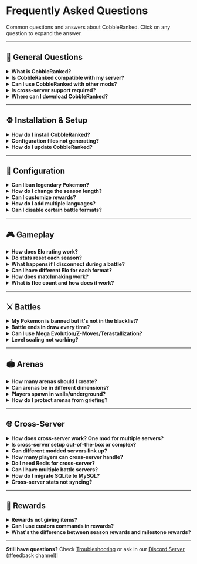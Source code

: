 # Frequently Asked Questions

Common questions and answers about CobbleRanked. Click on any question to expand the answer.

---

## 📌 General Questions

<details>
<summary><strong>What is CobbleRanked?</strong></summary>

CobbleRanked is a competitive ranked battle system for Minecraft servers running Cobblemon. It provides:
- **Elo-based matchmaking** - Skill-based player matching
- **Multiple battle formats** - Singles (1v1), Doubles (2v2)
- **Seasonal leaderboards** - Automatic rotation and rewards
- **Customizable restrictions** - Ban Pokemon/moves/abilities/items
- **Cross-server support** - MySQL + Redis for multi-server networks

</details>

<details>
<summary><strong>Is CobbleRanked compatible with my server?</strong></summary>

**Requirements:**
- Minecraft **1.21.1**
- Fabric Loader **0.17.2+**
- Cobblemon **1.7.0+**
- Fabric API **0.116.6+**

If your server meets these requirements, CobbleRanked will work!

**Check your versions:**
```bash
/version
/fabric
```

</details>

<details>
<summary><strong>Can I use CobbleRanked with other mods?</strong></summary>

**Yes!** CobbleRanked is compatible with most Fabric mods.

**Tested with:**
- ✅ Cobblemon addons (Cobbledex, Cobblepedia)
- ✅ World protection (WorldGuard, GriefPrevention)
- ✅ Economy mods (for reward commands)
- ✅ Permission mods (LuckPerms, PermissionsEx)
- ✅ Chat mods
- ✅ Utility mods

**Potential conflicts:**
- ❌ Mods that modify battle mechanics
- ❌ Mods that override Pokemon stats

</details>

<details>
<summary><strong>Is cross-server support required?</strong></summary>

**No!** CobbleRanked works in two modes:

**Single-Server Mode (Default):**
- Uses SQLite (built-in)
- No additional setup needed
- Perfect for 1-100 players

**Cross-Server Mode (Optional):**
- Uses MySQL + Redis
- Requires configuration
- For networks with multiple servers (lobby + battle servers)

**Most servers use single-server mode.**

</details>

<details>
<summary><strong>Where can I download CobbleRanked?</strong></summary>

**Official source:**
- **[Discord Server](https://discord.gg/VVVvBTqqyP)** - Join for latest releases
- Modrinth _(coming soon)_
- CurseForge _(coming soon)_

**⚠️ Currently only distributed via Discord!**

Do not download from unofficial sources:
- May contain outdated versions
- May contain malware
- May contain modified/malicious code

</details>

---

## ⚙️ Installation & Setup

<details>
<summary><strong>How do I install CobbleRanked?</strong></summary>

**Quick installation:**

1. **Download** the JAR file from our [Discord Server](https://discord.gg/VVVvBTqqyP)
2. **Place** in `mods/` folder
3. **Ensure dependencies** are installed (Cobblemon, Fabric API)
4. **Start server** - Configs auto-generate in `config/cobbleranked/`
5. **Create arena:** `/rankedarena setArena main_arena pos1` (repeat for pos2)
6. **Test:** `/ranked`

See [Installation Guide](../getting-started/installation.md) for detailed steps.

</details>

<details>
<summary><strong>Configuration files not generating?</strong></summary>

**Troubleshooting steps:**

1. **Verify CobbleRanked is loaded:**
   ```bash
   /mod list
   ```
   Should show "CobbleRanked" in the list.

2. **Check logs for errors:**
   ```bash
   tail -f logs/latest.log | grep CobbleRanked
   ```

3. **Ensure dependencies installed:**
   - Cobblemon 1.7.0+
   - Fabric API 0.116.6+

4. **Remove conflicting mods** (if any)

5. **Reinstall:**
   - Delete CobbleRanked from `mods/`
   - Download latest version
   - Restart server

**Still broken?** Check [Troubleshooting](troubleshooting.md).

</details>

<details>
<summary><strong>How do I update CobbleRanked?</strong></summary>

**Safe update procedure:**

1. **Backup configs:**
   ```bash
   cp -r config/cobbleranked config/cobbleranked.backup
   ```

2. **Backup database (SQLite):**
   ```bash
   cp config/cobbleranked/ranked.db config/cobbleranked/ranked.db.backup
   ```

3. **Stop server:**
   ```bash
   /stop
   ```

4. **Replace JAR:**
   - Delete old `CobbleRanked-*.jar` from `mods/`
   - Add new version to `mods/`

5. **Start server:**
   - Configs migrate automatically
   - Check console for migration messages

6. **Test:**
   ```bash
   /rankedarena reload
   /ranked
   ```

See [Migration Guide](../getting-started/migration.md) for version-specific instructions.

</details>

---

## 🔧 Configuration

<details>
<summary><strong>Can I ban legendary Pokemon?</strong></summary>

**Yes!** Use the label-based blacklist system:

```json5
{
  "black_list_labels": [
    "legendary",  // Bans all legendary Pokemon
    "mythical",   // Bans all mythical Pokemon
    "ultra_beast" // Bans all Ultra Beasts
  ]
}
```

**File:** `config/cobbleranked/blacklist.json5`

**Available labels:**
- `legendary` - Mewtwo, Rayquaza, Dialga, etc.
- `mythical` - Mew, Celebi, Jirachi, etc.
- `ultra_beast` - Nihilego, Buzzwole, etc.
- `paradox` - Iron Treads, Great Tusk, etc.
- `powerhouse` - Dragonite, Garchomp, etc.

See [Blacklist Configuration](../configuration/blacklist.md) for full list.

</details>

<details>
<summary><strong>How do I change the season length?</strong></summary>

**Edit config.json5:**

```json5
{
  "ranked_match": {
    "reset_days": 30  // Change to desired days (0 = disabled)
  }
}
```

**Examples:**
- `reset_days: 7` - Weekly seasons
- `reset_days: 30` - Monthly seasons (default)
- `reset_days: 90` - Quarterly seasons
- `reset_days: 0` - Disable automatic rotation

**Reload config:**
```bash
/rankedarena reload
```

**Check current season:**
```bash
/rankedarena season info
```

</details>

<details>
<summary><strong>Can I customize rewards?</strong></summary>

**Yes!** Edit `rewards.json5`:

```json5
{
  "season_rewards": {
    "singles": {
      "rank_1": {
        "rank_range": "1",
        "display": "&6&l🏆 Champion Reward",
        "item": "minecraft:diamond",
        "commands": [
          "give {player} minecraft:diamond 64",
          "eco give {player} 1000",
          "lp user {player} permission set cobbleranked.title.legend true"
        ]
      }
    }
  },
  "milestone_rewards": {
    "singles": {
      "wins_10": {
        "type": "WINS",
        "requirement": 10,
        "commands": ["give {player} minecraft:gold_ingot 10"]
      }
    }
  }
}
```

**Placeholders:**
- `{player}` - Player username
- `{elo}` - Player's Elo rating
- `{rank}` - Player's rank position

See [Rewards Configuration](../configuration/rewards.md) for detailed guide.

</details>

<details>
<summary><strong>How do I add multiple languages?</strong></summary>

**Built-in languages:**
- English (`en-Us`)
- Japanese (`ja-Jp`)
- Portuguese (`pt-Br`)
- Russian (`ru-Ru`)

**Change language:**

Edit `config.json5`:
```json5
{
  "language": "ja-Jp"  // Change to desired language
}
```

**Create custom language:**

1. **Copy existing language file:**
   ```bash
   cp config/cobbleranked/language/en-Us.json5 config/cobbleranked/language/fr-Fr.json5
   ```

2. **Translate all text** in the new file

3. **Copy GUI file:**
   ```bash
   cp config/cobbleranked/gui/gui-enUs.json5 config/cobbleranked/gui/gui-frFr.json5
   ```

4. **Translate GUI text**

5. **Set language in config:**
   ```json5
   {
     "language": "fr-Fr"
   }
   ```

See [Language Customization](../configuration/languages.md).

</details>

<details>
<summary><strong>Can I disable certain battle formats?</strong></summary>

**No direct disable**, but you can effectively hide formats:

**Method 1: Hide GUI buttons**

Edit `gui-enUs.json5` and remove or hide the queue button:

```json5
{
  "gui_ranked": {
    "items": {
      // Remove or comment out this entire section
      // "doubles_queue": { ... }
    }
  }
}
```

**Method 2: Set extremely high minimum Pokemon requirement**

```json5
{
  "ranked_match": {
    "limitPokemon_doubles": 999  // Effectively disables Doubles
  }
}
```

**Method 3: Use permissions** (requires permission plugin)

Grant only Singles permission:
```bash
/lp group default permission set cobbleranked.queue.singles true
/lp group default permission set cobbleranked.queue.doubles false
```

**Note:** All formats are always available via commands to players with permissions.

</details>

---

## 🎮 Gameplay

<details>
<summary><strong>How does Elo rating work?</strong></summary>

Elo is a skill-based rating system that adjusts based on your battle performance.

**How it works:**
- **Start:** 1000 Elo (default)
- **Win:** Gain Elo (amount depends on opponent's rating)
- **Lose:** Lose Elo (amount depends on opponent's rating)
- **Higher Elo = Better rank**

**Three systems available:**

**1. LEGACY (Simple Random)**
- Win: +10 to +30 points (random)
- Loss: -10 to -30 points (random)

**2. POKEMON_SHOWDOWN (Recommended)**
- K-factor based calculation
- Win against higher Elo = more points
- Provisional period: First 10 matches use higher K-factor (faster adjustment)
- Elo decay for inactive players

**3. GLICKO2 (Advanced)**
- Rating Deviation (RD) measures uncertainty
- Volatility tracks rating stability
- More accurate for competitive play
- Recommended for serious ranked servers

**Formula (Pokemon Showdown):**
```
Expected Score = 1 / (1 + 10^((Opponent Elo - Your Elo) / 400))
New Elo = Old Elo + K * (Actual Score - Expected Score)
```

See [Elo System Guide](../features/elo-system.md) for detailed explanation.

</details>

<details>
<summary><strong>Do stats reset each season?</strong></summary>

**What resets:**
- ✅ Reward collection flags (can claim rewards again)

**What persists (does NOT reset):**
- ✅ Elo rating (unless configured to reset)
- ✅ Win/loss record (unless configured to reset)
- ✅ Flee count
- ✅ All match history

**Configurable in config.json5:**
```json5
{
  "ranked_match": {
    "season_reset": {
      "reset_elo": false,          // Set true to reset Elo
      "reset_wins_losses": false   // Set true to reset W/L
    }
  }
}
```

**Default:** Stats persist for long-term progression!

</details>

<details>
<summary><strong>What happens if I disconnect during a battle?</strong></summary>

**Immediate effects:**
- **Flee count +1** (tracked permanently)
- **Counts as loss** (Elo penalty applied)
- **Opponent wins** (receives Elo gain)

**Flee count tracking:**
- Never decreases automatically
- Visible in player stats
- Admins can reset: `/rankedarena setflee <player> 0`

**Disconnect penalties:**
- Same for crashes and intentional disconnects (prevents abuse)
- Contact admin to reset flee count if crash was legitimate

**Prevention:**
- Ensure stable connection before queuing
- Don't queue during server restarts
- Fix client crashes before playing ranked

</details>

<details>
<summary><strong>Can I have different Elo for each format?</strong></summary>

**Yes!** Each format has completely independent stats:

**Per-Format Tracking:**
- ✅ Separate Elo rating
- ✅ Separate win/loss record
- ✅ Separate leaderboard ranking
- ✅ Separate rewards

**Example player stats:**
- **Singles:** 1450 Elo, 28W-14L (Rank #5)
- **Doubles:** 1100 Elo, 8W-6L (Rank #23)

**Why separate?**
- Different formats require different skills
- Encourages trying multiple formats
- Fair competition within each format

</details>

<details>
<summary><strong>How does matchmaking work?</strong></summary>

**Matchmaking flow:**

1. **Join queue** for a format (`/ranked` → select format)

2. **Initial search** for opponent with similar Elo:
   - Range: ±100 Elo (immediate match)
   - Same format only (Singles vs Singles, etc.)

3. **Dynamic range expansion** (if no match found):
   - Every 30 seconds: Range expands by +5 Elo
   - Max expansion: 3x initial range (±600 Elo)

4. **Match found:**
   - Both players notified
   - Teleported to random arena
   - Battle starts after 10-second countdown

**Configuration:**

```json5
{
  "matchmaking": {
    "dynamicEloRange": {
      "enabled": true,
      "initialRange": 200,        // ±200 Elo initial
      "expansionDelay": 30,        // Wait 30s before expanding
      "expansionRate": 5,          // +5 Elo per second after delay
      "maxMultiplier": 3.0,        // Max 3x initial range
      "immediateMatchRange": 100   // ±100 Elo = instant match
    }
  }
}
```

See [Ranked Battles](../features/ranked-battles.md) for details.

</details>

<details>
<summary><strong>What is flee count and how does it work?</strong></summary>

**Flee count** tracks how many times a player disconnected during ranked battles.

**How it increases:**
- +1 every time you disconnect during an active battle
- Includes crashes, timeouts, and intentional disconnects
- Same penalty for all disconnect types (prevents abuse)

**Automatic penalties (configurable):**
Based on total flee count, you receive temporary queue bans. Default tiers:
- **1-5 flee count**: 5 minute queue ban
- **6-10 flee count**: 15 minute queue ban
- **11+ flee count**: 30 minute queue ban

**⚠️ Admins can customize these tiers in [config.json5](../configuration/README.md#flee-penalty-system):**
```json5
"flee_penalty": {
  "tiers": [
    { "flee_min": 1, "flee_max": 5, "penalty_minutes": 5 },
    { "flee_min": 6, "flee_max": 10, "penalty_minutes": 15 },
    { "flee_min": 11, "flee_max": 999, "penalty_minutes": 30 }
  ]
}
```

**✅ Automatic decay system (NEW):**
Flee count now **automatically decreases** over time:
- **Default**: -1 flee count every 24 hours
- Decay works **even while offline** (based on time elapsed)
- When flee count reaches 0, queue bans are cleared
- Admins can configure decay rate and interval

**Decay configuration ([config.json5](../configuration/README.md#flee-decay-system)):**
```json5
"flee_decay": {
  "enabled": true,              // Enable automatic decay
  "decay_rate": 1,              // Reduce by 1 per interval
  "decay_interval_hours": 24    // Every 24 hours
}
```

**Example decay scenarios:**
- **flee count = 10** → After 24h → **flee count = 9**
- **flee count = 5, offline for 3 days** → After login → **flee count = 2** (3 intervals elapsed)
- **flee count = 2, offline for 2 days** → After login → **flee count = 0** (penalty cleared)

**Manual reset (admin command):**
```bash
/rankedarena setflee <player> <amount>

# Examples:
/rankedarena setflee PlayerName 0      # Reset to 0 (clear penalty)
/rankedarena setflee PlayerName 5      # Set to 5
```

**For legitimate crashes:**
Contact an admin on Discord with:
- Crash report (`crash-reports/` folder)
- Server logs showing disconnect
- Explanation of what happened

**Admins can:**
- Disable decay entirely (`"enabled": false`)
- Speed up decay (`"decay_interval_hours": 12` = every 12 hours)
- Increase decay rate (`"decay_rate": 2` = -2 per interval)
- Create custom penalty tiers (e.g., 1-minute ban for first offense)

</details>

---

## ⚔️ Battles

<details>
<summary><strong>My Pokemon is banned but it's not in the blacklist?</strong></summary>

**Possible causes:**

**1. Label-based ban:**

Check `blacklist.json5` for label bans:
```json5
{
  "black_list_labels": [
    "legendary",  // Bans ALL legendary Pokemon
    "mythical",
    "ultra_beast"
  ]
}
```

If your Pokemon has a banned label, it's blocked even if not explicitly listed.

**2. Move/ability/item ban:**

Your Pokemon may have:
- Banned move (e.g., "Fissure")
- Banned ability (e.g., "Moody")
- Banned held item (e.g., "Bright Powder")

Check these sections in `blacklist.json5`:
```json5
{
  "black_list_moves": ["Fissure", "Double Team"],
  "black_list_ability": ["Moody", "Shadow Tag"],
  "black_list_items_pokemon": ["Bright Powder"]
}
```

**3. Special format restriction:**

Check if special format is enabled:
```json5
{
  "special_format": {
    "enabled": true,
    "format_type": "little_cup"  // Only first-stage Pokemon
  }
}
```

**Format types:**
- `baby_cup` - Only Pokemon that can evolve
- `little_cup` - Only base-form Pokemon
- `monotype` - All Pokemon must share a type
- `shiny_only` - Only shiny Pokemon
- `dex_range` - Specific National Dex range
- `nfe` - Not Fully Evolved only

**4. Config not reloaded:**

Reload configuration:
```bash
/rankedarena reload
```

**Debug:**
```bash
/ranked  # Try to queue and see validation error message
```

</details>

<details>
<summary><strong>Battle ends in draw every time?</strong></summary>

**Cause:** Turn limit reached before either player won.

**Solution:** Increase turn limit in `config.json5`:

```json5
{
  "battle": {
    "maxTurns": 200  // Increase from default 100
  }
}
```

**Recommended limits:**
- **Singles:** 100-150 turns
- **Doubles:** 150-200 turns (battles end faster)
- **Stall teams:** 300+ turns

**Check turn count:**
Battle logs show: `"Battle ended after {N} turns"`

**Alternative:** Use time limit instead of turn limit (custom plugin required).

</details>

<details>
<summary><strong>Can I use Mega Evolution/Z-Moves/Terastallization?</strong></summary>

**Mega Evolution:** Supported by Cobblemon

**Z-Moves:** Not yet implemented in Cobblemon

**Terastallization:** Not yet implemented in Cobblemon

**Configuration (when available):**
```json5
{
  "competitive": {
    "allowMegaEvolution": true,   // Enable/disable Mega
    "allowZMoves": false,          // Future feature
    "allowTeraType": false         // Future feature
  }
}
```

**Current limitations:** Depends on Cobblemon's battle system implementation.

</details>

<details>
<summary><strong>Level scaling not working?</strong></summary>

**Verify configuration:**

```json5
{
  "battle": {
    "levelMatch": 70  // All Pokemon forced to level 70
  }
}
```

**Troubleshooting:**

1. **Reload config:**
   ```bash
   /rankedarena reload
   ```

2. **Check console for errors:**
   ```bash
   tail -f logs/latest.log | grep level
   ```

3. **Verify Cobblemon version:**
   ```bash
   /mod list | grep Cobblemon
   ```
   Requires Cobblemon 1.7.0+

4. **Test in battle:**
   - Join ranked queue
   - Check Pokemon levels during battle
   - Should show `Lv. 70` regardless of actual level

**Still broken?** See [Troubleshooting](troubleshooting.md).

</details>

---

## 🏟️ Arenas

<details>
<summary><strong>How many arenas should I create?</strong></summary>

**Recommendations:**

**Minimum:** 1 arena
- For testing only
- Not recommended for production

**Ideal:** 3-5 arenas
- Provides variety
- Not overwhelming
- Easy to maintain

**Maximum:** 10+ arenas
- Large servers only
- Requires good organization
- 20+ arenas is overkill

**Quality > Quantity:**
- 3 great arenas > 10 mediocre arenas
- Theme each arena (forest, desert, ocean, etc.)
- Ensure balanced terrain (no advantage for either player)

</details>

<details>
<summary><strong>Can arenas be in different dimensions?</strong></summary>

**Yes!** Arenas support all dimensions:

**Vanilla dimensions:**
- Overworld (`minecraft:overworld`)
- Nether (`minecraft:the_nether`)
- End (`minecraft:the_end`)

**Custom dimensions:**
- Any dimension added by mods
- Twilight Forest
- Aether
- Custom world gen mods

**Example setup:**

Create arena in Nether:
```bash
# In Nether dimension
/rankedarena setArena nether_arena pos1
# Move to opposite corner
/rankedarena setArena nether_arena pos2
```

**Important:**
- Set exit location in Overworld (or main lobby)
- Players teleport to exit after battle, not back to queue location

</details>

<details>
<summary><strong>Players spawn in walls/underground?</strong></summary>

**Fix steps:**

1. **Stand at correct spawn point:**
   - At ground level (not floating or underground)
   - Clear 3x3 area around spawn
   - No blocks above head

2. **Re-create arena positions:**
   ```bash
   /rankedarena setArena arena_name pos1
   # Move to opposite corner
   /rankedarena setArena arena_name pos2
   ```

3. **Verify Y coordinate:**
   - Use F3 debug screen
   - Y should be at ground level (not air or inside blocks)

4. **Test arena:**
   ```bash
   /rankedarena teleportArena arena_name
   ```
   Verifies spawn point is safe.

**Prevention:**
- Use flat, even terrain
- Build proper battle platforms
- Test arenas before enabling for players

</details>

<details>
<summary><strong>How do I protect arenas from griefing?</strong></summary>

**WorldGuard (recommended):**

```bash
# Create region
/region define arena_name

# Set flags
/region flag arena_name build deny           # No breaking/placing
/region flag arena_name pvp deny             # No PvP damage
/region flag arena_name mob-spawning deny    # No mob spawns
/region flag arena_name enderman-grief deny  # No enderman griefing
/region flag arena_name creeper-explosion deny
```

**GriefPrevention:**

```bash
# Create claim at arena
/claim

# Trust only admins
/trust public
```

**Other protection mods:** Similar commands, check mod documentation.

**Important:** Protection mods don't interfere with Cobblemon battles!

See [Arena Configuration](../configuration/arenas.md).

</details>

---

## 🌐 Cross-Server

<details>
<summary><strong>How does cross-server work? One mod for multiple servers?</strong></summary>

**Yes, it's one mod that connects everything.**

You install the **same CobbleRanked mod** on each backend server in your network. The mod works differently depending on how you configure it:

**Architecture:**
- **Battle Server** (1 server): Handles all ranked battles, matchmaking, and season management
- **Entry/Lobby Servers** (1+ servers): Provide the GUI, accept queue joins, and transfer players to the battle server

**No separate registrations needed.** Just install the mod, set a few config values, and Velocity/BungeeCord handles the rest.

**Player experience example:**

Network: `main1` (survival), `main2` (survival), `arena` (battles only) — all behind Velocity proxy.

1. **Player A** is on `main1` (survival server)
2. **Player B** is on `main2` (survival server)
3. Both open `/ranked` and join the Singles queue
4. **Match found!** Both players are transferred to `arena` server via Velocity
5. Battle starts on `arena` server
6. Battle ends, results saved to MySQL
7. Players are returned to their original servers (`main1` and `main2`)

**From the player's perspective:** Seamless. They queue, get transferred, battle, and return.

**Minimal config required:**

Entry servers (main1, main2):
```json5
{
  "cross_server": {
    "enabled": true,
    "server_id": "main1",        // Must match Velocity server name
    "battle_server": "arena"     // Where to send players
  }
}
```

Battle server (arena):
```json5
{
  "cross_server": {
    "enabled": true,
    "server_id": "arena",
    "battle_server": ""          // Empty = this IS the battle server
  }
}
```

You'll also need MySQL (shared database) and Redis (real-time queue sync).

See [Cross-Server Setup](../advanced/cross-server.md) for full configuration guide.

</details>

<details>
<summary><strong>Is cross-server setup out-of-the-box or complex?</strong></summary>

**Pretty much out-of-the-box — once you're on Velocity.**

**You don't need to:**
- Manually enter other servers' IP addresses
- Create custom API keys or tokens
- Set up complex routing rules

**You DO need to:**
- Install Velocity/BungeeCord proxy (standard for multi-server networks)
- Set up MySQL (shared database) — one-time setup
- Set up Redis (real-time queue sync) — one-time setup
- Match `server_id` in CobbleRanked to Velocity's server names

**After initial setup:** Adding new lobby/main servers is just copying the mod + config.

**Time estimate:**
- Velocity setup: 15-30 minutes (if new to proxies)
- MySQL setup: 10-15 minutes
- Redis setup: 5-10 minutes
- CobbleRanked config: 5 minutes per server

**Total:** 1-2 hours for first-time setup. Adding more servers later: 5 minutes each.

</details>

<details>
<summary><strong>Can different modded servers link up?</strong></summary>

**Yes, but with requirements:**

✅ **Can link:**
- Multiple Cobblemon servers with the same mod versions
- Same Minecraft version + loader (Fabric/Forge)
- Compatible mod sets across all servers

❌ **Cannot link:**
- Different Minecraft versions (1.20.1 vs 1.21.1)
- Different loaders (Fabric vs Forge)
- Incompatible mod sets (client registry mismatches kick players)

**Recommendation:** Keep all backend servers on the **exact same modpack version**. Mixing very different modpacks across servers under one proxy is risky.

**Best practice:** Keep the battle server lightweight (void/superflat world + arenas only). This keeps TPS stable and makes matches predictable.

**Example safe setup:**
```
main1: Cobblemon 1.7.0 + 50 addon mods (survival)
main2: Cobblemon 1.7.0 + 50 addon mods (survival)
arena: Cobblemon 1.7.0 + 50 addon mods (void world, arenas only)
```

All three servers use identical mod lists, just different world types.

</details>

<details>
<summary><strong>How many players can cross-server handle?</strong></summary>

**Theoretical limit:** ~500 concurrent players across multiple servers.

**Why it scales well:**
- Survival/lobby servers don't run heavy logic (they just transfer players)
- TPS impact on entry servers is near zero
- All matchmaking + battle logic runs on the lightweight arena server
- Multiple lobby servers distribute GUI/queue load

**Example topology:**
```
[lobby]     ──┐
[main1]     ──┤
[main2]     ──┼──► [Velocity] ──► [arena] (battles)
[main3]     ──┤                     ↓
[creative]  ──┘                  [MySQL + Redis]
```

In this setup:
- 5 entry servers accept queue joins (100 players each = 500 total)
- 1 arena server handles all battles (sequential battles, not concurrent)
- MySQL stores rankings
- Redis syncs queues in real-time

**Real-world performance:**
- Small network (2-3 servers): 50-100 players no problem
- Medium network (4-6 servers): 150-300 players comfortable
- Large network (7+ servers): 500+ players possible with optimization

**Bottlenecks:**
- MySQL (can handle thousands of queries/sec)
- Redis (extremely fast, not a bottleneck)
- Arena server TPS (keep world lightweight)

</details>

<details>
<summary><strong>Do I need Redis for cross-server?</strong></summary>

**Short answer:** No, but strongly recommended.

**MySQL (Required):**
- ✅ Shares player data across servers
- ✅ Stores Elo, wins, losses
- ✅ Synchronizes seasons
- ✅ Handles rewards

**Redis (Optional but recommended):**
- ✅ Real-time queue synchronization
- ✅ Instant matchmaking across servers
- ✅ Faster than database polling
- ✅ Reduces MySQL load

**Without Redis:**
- ❌ Queue updates slower (5-10 second delay)
- ❌ Higher database load
- ❌ Matchmaking less responsive
- ✅ But still works!

**Recommendation:** Use Redis for 2+ servers.

</details>

<details>
<summary><strong>Can I have multiple battle servers?</strong></summary>

**❌ NO!** Only **ONE** server should be the battle server.

**Correct configuration:**

**Battle Server (battle1):**
```json5
{
  "cross_server": {
    "enabled": true,
    "server_id": "battle1",
    "battle_server": ""  // EMPTY = This IS the battle server
  }
}
```

**Lobby Server (lobby1):**
```json5
{
  "cross_server": {
    "enabled": true,
    "server_id": "lobby1",
    "battle_server": "battle1"  // Points to battle server
  }
}
```

**Why only one?**
- ❌ Prevents duplicate season management
- ❌ Avoids conflicting matchmaking
- ❌ Single source of truth for rankings

**Error detection:**
If multiple battle servers detected, CobbleRanked logs:
```
CRITICAL ERROR: Multiple Battle Servers Detected!
FIX: Only ONE server should have battle_server: ""
```

See [Cross-Server Setup](../advanced/cross-server.md) for detailed guide.

</details>

<details>
<summary><strong>How do I migrate SQLite to MySQL?</strong></summary>

**Prerequisites:**

1. **Configure MySQL** in `config.json5`:
   ```json5
   {
     "cross_server": {
       "enabled": true,
       "mysql": {
         "host": "localhost",
         "database": "cobbleranked",
         "username": "your_username",
         "password": "your_password"
       }
     }
   }
   ```

2. **Create MySQL database:**
   ```sql
   CREATE DATABASE cobbleranked;
   CREATE USER 'cobbleranked'@'%' IDENTIFIED BY 'your_password';
   GRANT ALL PRIVILEGES ON cobbleranked.* TO 'cobbleranked'@'%';
   FLUSH PRIVILEGES;
   ```

3. **Test MySQL connection:**
   ```bash
   mysql -u cobbleranked -p -h localhost cobbleranked
   ```

**Migration:**

```bash
/rankedarena database migrate sqlite mysql
```

**What's migrated:**
- ✅ All player stats (Elo, wins, losses)
- ✅ Format-specific stats (Singles, Doubles)
- ✅ Season data
- ✅ Reward collection flags

**Backup created:**
- SQLite file renamed to `ranked.db.backup`
- Rollback possible if needed

**Verify migration:**
```bash
/stats YourUsername
```

See [Database Migration](../advanced/database.md).

</details>

<details>
<summary><strong>Cross-server stats not syncing?</strong></summary>

**Troubleshooting checklist:**

**1. MySQL connection:**
```bash
mysql -u username -p -h host database
```
If fails, check:
- Host/port correct?
- Firewall allows port 3306?
- MySQL user has permissions?

**2. Config verification:**
```json5
{
  "cross_server": {
    "enabled": true,  // Must be true!
    "mysql": {
      "host": "correct_ip_here",
      "database": "cobbleranked",
      "username": "correct_user",
      "password": "correct_password"
    }
  }
}
```

**3. All servers use same database:**
- Check every server's `config.json5`
- Must connect to SAME MySQL instance
- Same database name

**4. Restart all servers:**
```bash
/stop  # On each server
# Restart all servers
```

**5. Test sync:**
```bash
# On server 1:
/setelo gashi 1500 SINGLES

# On server 2:
/stats gashi
```
Should show 1500 Elo.

**Still broken?** Check [Troubleshooting](troubleshooting.md).

</details>

---

## 🎁 Rewards

<details>
<summary><strong>Rewards not giving items?</strong></summary>

**Common issues:**

**1. Placeholder syntax:**

**❌ Wrong:**
```json5
"commands": [
  "give {player} diamond 64"  // Missing minecraft: prefix
]
```

**✅ Correct:**
```json5
"commands": [
  "give {player} minecraft:diamond 64"
]
```

**2. Player already collected:**

Rewards only given once per season.

Check if already collected:
```bash
/rankedarena season info
```

Reset for testing:
```sql
-- MySQL only
UPDATE format_stats SET reward_flags = '[]' WHERE player_uuid = '<uuid>';
```

**3. Reward disabled:**

```json5
{
  "season_rewards": {
    "singles": {
      "rank_1": {
        "rank_range": "1",
        // Missing or set to false
        "enabled": true  // MUST BE TRUE
      }
    }
  }
}
```

**4. Command requires permissions/plugin:**

Example: Economy command requires economy plugin
```json5
"commands": [
  "eco give {player} 1000"  // Requires EssentialsX or similar
]
```

**Test rewards:**
```bash
/give @p minecraft:diamond 64  # Test command manually
```

</details>

<details>
<summary><strong>Can I use custom commands in rewards?</strong></summary>

**Yes!** Any server command works.

**Examples:**

**Economy:**
```json5
"commands": [
  "eco give {player} 1000",  // EssentialsX
  "money give {player} 1000"  // Other economy plugins
]
```

**Permissions:**
```json5
"commands": [
  "lp user {player} permission set vip.rank true",  // LuckPerms
  "pex user {player} add vip.rank"  // PermissionsEx
]
```

**Teleportation:**
```json5
"commands": [
  "tp {player} 100 64 200",
  "warp {player} vip_area"
]
```

**Announcements:**
```json5
"commands": [
  "broadcast &6{player} &ehas reached &aRank #1&e!",
  "title @a title {\"text\":\"New Champion!\",\"color\":\"gold\"}"
]
```

**Custom plugin commands:**
```json5
"commands": [
  "customplugin reward {player} legendary_key",
  "crate give {player} legendary 1"
]
```

**Available placeholders:**
- `{player}` - Player username
- `{elo}` - Player's current Elo
- `{rank}` - Player's rank position
- `{format}` - Battle format (SINGLES/DOUBLES)

</details>

<details>
<summary><strong>What's the difference between season rewards and milestone rewards?</strong></summary>

**Season Rewards:**

**When given:** End of season (automatic rotation or admin command)

**Who gets them:** Top-ranked players only

**Based on:** Leaderboard position

**Example:**
```json5
{
  "season_rewards": {
    "singles": {
      "rank_1": {
        "rank_range": "1",  // 1st place only
        "commands": ["give {player} minecraft:diamond 64"]
      },
      "rank_2_3": {
        "rank_range": "2-3",  // 2nd and 3rd place
        "commands": ["give {player} minecraft:gold_ingot 32"]
      }
    }
  }
}
```

**Milestone Rewards:**

**When given:** Immediately upon reaching milestone

**Who gets them:** Any player who reaches the milestone

**Based on:** Total stats (wins, matches played, Elo reached)

**Example:**
```json5
{
  "milestone_rewards": {
    "singles": {
      "wins_10": {
        "type": "WINS",
        "requirement": 10,  // 10 wins total
        "commands": ["give {player} minecraft:gold_ingot 10"]
      },
      "elo_1500": {
        "type": "ELO",
        "requirement": 1500,  // Reach 1500 Elo
        "commands": ["give {player} minecraft:diamond 3"]
      }
    }
  }
}
```

**Comparison:**

| Feature | Season Rewards | Milestone Rewards |
|---------|---------------|------------------|
| **Timing** | End of season | Immediate |
| **Who gets** | Top 3-25 players | Anyone who qualifies |
| **Based on** | Rank position | Total stats |
| **Repeatable** | Every season | Once per milestone |
| **Competitiveness** | High (top players only) | Low (anyone can earn) |

**Both can be configured independently!**

</details>

---

**Still have questions?** Check [Troubleshooting](troubleshooting.md) or ask in our [Discord Server](https://discord.gg/VVVvBTqqyP) (#feedback channel)!

